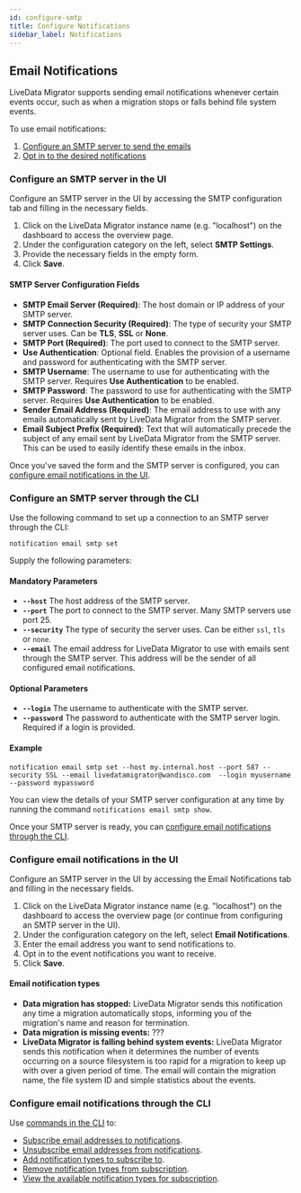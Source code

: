 ```yaml
---
id: configure-smtp
title: Configure Notifications
sidebar_label: Notifications
---
```


## Email Notifications

LiveData Migrator supports sending email notifications whenever certain events occur, such as when a migration stops or falls behind file system events.

To use email notifications:

1. [Configure an SMTP server to send the emails](#configure-an-smtp-server)
1. [Opt in to the desired notifications](#opt-in-to-email-notifications)

### Configure an SMTP server in the UI

Configure an SMTP server in the UI by accessing the SMTP configuration tab and filling in the necessary fields.

1. Click on the LiveData Migrator instance name (e.g. "localhost") on the dashboard to access the overview page.
1. Under the configuration category on the left, select **SMTP Settings**.
1. Provide the necessary fields in the empty form.
1. Click **Save**.

#### SMTP Server Configuration Fields

* **SMTP Email Server (Required)**: The host domain or IP address of your SMTP server.
* **SMTP Connection Security (Required)**: The type of security your SMTP server uses. Can be **TLS**, **SSL** or **None**.
* **SMTP Port (Required)**: The port used to connect to the SMTP server.
* **Use Authentication**: Optional field. Enables the provision of a username and password for authenticating with the SMTP server.
* **SMTP Username**: The username to use for authenticating with the SMTP server. Requires **Use Authentication** to be enabled.
* **SMTP Password**: The password to use for authenticating with the SMTP server. Requires **Use Authentication** to be enabled.
* **Sender Email Address (Required)**: The email address to use with any emails automatically sent by LiveData Migrator from the SMTP server.
* **Email Subject Prefix (Required)**: Text that will automatically precede the subject of any email sent by LiveData Migrator from the SMTP server. This can be used to easily identify these emails in the inbox.

Once you've saved the form and the SMTP server is configured, you can [configure email notifications in the UI](#configure-email-notifications-in-the-ui).

### Configure an SMTP server through the CLI

Use the following command to set up a connection to an SMTP server through the CLI:

```
notification email smtp set
```

Supply the following parameters:

#### Mandatory Parameters

* **`--host`** The host address of the SMTP server.
* **`--port`** The port to connect to the SMTP server. Many SMTP servers use port 25.
* **`--security`** The type of security the server uses. Can be either `ssl`, `tls` or `none`.
* **`--email`** The email address for LiveData Migrator to use with emails sent through the SMTP server. This address will be the sender of all configured email notifications.

#### Optional Parameters

* **`--login`** The username to authenticate with the SMTP server.
* **`--password`** The password to authenticate with the SMTP server login. Required if a login is provided.

#### Example

```text
notification email smtp set --host my.internal.host --port 587 --security SSL --email livedatamigrator@wandisco.com  --login myusername --password mypassword
```

You can view the details of your SMTP server configuration at any time by running the command `notifications email smtp show`.

Once your SMTP server is ready, you can [configure email notifications through the CLI](#configure-email-notifications-through-the-cli).

### Configure email notifications in the UI

Configure an SMTP server in the UI by accessing the Email Notifications tab and filling in the necessary fields.

1. Click on the LiveData Migrator instance name (e.g. "localhost") on the dashboard to access the overview page (or continue from configuring an SMTP server in the UI).
1. Under the configuration category on the left, select **Email Notifications**.
1. Enter the email address you want to send notifications to.
1. Opt in to the event notifications you want to receive.
1. Click **Save**.

#### Email notification types

* **Data migration has stopped:** LiveData Migrator sends this notification any time a migration automatically stops, informing you of the migration's name and reason for termination.
* **Data migration is missing events:** ???
* **LiveData Migrator is falling behind system events:** LiveData Migrator sends this notification when it determines the number of events occurring on a source filesystem is too rapid for a migration to keep up with over a given period of time. The email will contain the migration name, the file system ID and simple statistics about the events.  

### Configure email notifications through the CLI

Use [commands in the CLI](./command-reference.md#notification-commands) to:

* [Subscribe email addresses to notifications](./command-reference.md#notification-email-addresses-add).
* [Unsubscribe email addresses from notifications](./command-reference.md#notification-email-addresses-remove).
* [Add notification types to subscribe to](./command-reference.md#notification-email-types-add).
* [Remove notification types from subscription](./command-reference.md#notification-email-types-remove).
* [View the available notification types for subscription](./command-reference.md#notification-email-types-show).
